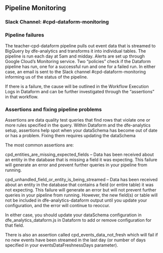 ## Pipeline Monitoring

### Slack Channel: #cpd-dataform-monitoring 

### Pipeline failures 

The teacher-cpd-dataform pipeline pulls out event data that is streamed to BigQuery by dfe-analytics and transforms it into individual tables. The pipeline is run each day at 5am and midday. Alerts are set up through Google Cloud’s Monitoring service. Two “policies” check if the Dataform pipeline has run, one for a successful run and one for a failed run. In either case, an email is sent to the Slack channel #cpd-dataform-monitoring informing us of the status of the pipeline. 

If there is a failure, the cause will be outlined in the Workflow Execution Logs in Dataform and can be further investigated through the “assertions” in that workflow. 

### Assertions and fixing pipeline problems 

Assertions are data quality test queries that find rows that violate one or more rules specified in the query. Within Dataform and the dfe-analytics setup, assertions help spot when your dataSchema has become out of date or has a problem. Fixing them requires updating the dataSchema 

The most common assertions are: 

cpd_entities_are_missing_expected_fields – Data has been received about an entity in the database that is missing a field it was expecting. This failure will generate an error and prevent further queries in your pipeline from running. 

cpd_unhandled_field_or_entity_is_being_streamed – Data has been received about an entity in the database that contains a field (or entire table) it was not expecting. This failure will generate an error but will not prevent further queries in your pipeline from running. However, the new field(s) or table will not be included in dfe-analytics-dataform output until you update your configuration, and the error will continue to reoccur. 

In either case, you should update your dataSchema configuration in dfe_analytics_dataform.js in Dataform to add or remove configuration for that field. 

There is also an assertion called cpd_events_data_not_fresh which will fail if no new events have been streamed in the last day (or number of days specified in your eventsDataFreshnessDays parameter). 

 
